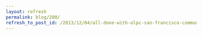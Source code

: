 ```yaml
---
layout: refresh
permalink: blog/200/
refresh_to_post_id: /2013/12/04/all-done-with-olpc-san-francisco-community-summit-2013
---
```

